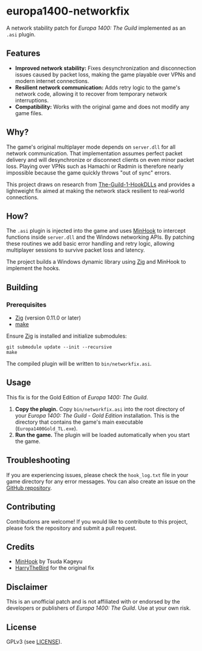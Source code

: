 # europa1400-networkfix

A network stability patch for *Europa 1400: The Guild* implemented as an `.asi` plugin.

## Features

- **Improved network stability:** Fixes desynchronization and disconnection issues caused by packet loss, making the game playable over VPNs and modern internet connections.
- **Resilient network communication:** Adds retry logic to the game's network code, allowing it to recover from temporary network interruptions.
- **Compatibility:** Works with the original game and does not modify any game files.

## Why?

The game's original multiplayer mode depends on `server.dll` for all network
communication.  That implementation assumes perfect packet delivery and will
desynchronize or disconnect clients on even minor packet loss.  Playing over
VPNs such as Hamachi or Radmin is therefore nearly impossible because the game
quickly throws "out of sync" errors.

This project draws on research from [The-Guild-1-HookDLLs](https://github.com/maci0/The-Guild-1-HookDLLs)
and provides a lightweight fix aimed at making the network stack resilient to
real‑world connections.

## How?

The `.asi` plugin is injected into the game and uses
[MinHook](https://github.com/TsudaKageyu/minhook) to intercept functions inside
`server.dll` and the Windows networking APIs.  By patching these routines we add
basic error handling and retry logic, allowing multiplayer sessions to survive
packet loss and latency.

The project builds a Windows dynamic library using [Zig](https://ziglang.org/)
and MinHook to implement the hooks.

## Building

### Prerequisites

- [Zig](https://ziglang.org/) (version 0.11.0 or later)
- [make](https://www.gnu.org/software/make/)

Ensure [Zig](https://ziglang.org/) is installed and initialize submodules:

```
git submodule update --init --recursive
make
```

The compiled plugin will be written to `bin/networkfix.asi`.

## Usage

This fix is for the Gold Edition of *Europa 1400: The Guild*.

1. **Copy the plugin.** Copy `bin/networkfix.asi` into the root directory of your *Europa 1400: The Guild - Gold Edition* installation. This is the directory that contains the game's main executable (`Europa1400Gold_TL.exe`).
2. **Run the game.** The plugin will be loaded automatically when you start the game.

## Troubleshooting

If you are experiencing issues, please check the `hook_log.txt` file in your game directory for any error messages. You can also create an issue on the [GitHub repository](https://github.com/maci0/europa1400-networkfix/issues).

## Contributing

Contributions are welcome! If you would like to contribute to this project, please fork the repository and submit a pull request.

## Credits

- [MinHook](https://github.com/TsudaKageyu/minhook) by Tsuda Kageyu
- [HarryTheBird](https://github.com/HarryTheBird) for the original fix

## Disclaimer

This is an unofficial patch and is not affiliated with or endorsed by the developers or publishers of *Europa 1400: The Guild*. Use at your own risk.

## License

GPLv3 (see [LICENSE](LICENSE)).
